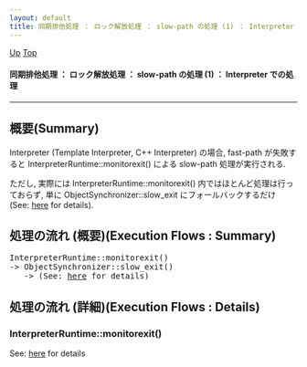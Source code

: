 ```yaml
---
layout: default
title: 同期排他処理 ： ロック解放処理 ： slow-path の処理 (1) ： Interpreter での処理
---
```

[Up](noqn8CuSLG.html) [Top](../index.html)

#### 同期排他処理 ： ロック解放処理 ： slow-path の処理 (1) ： Interpreter での処理

--- 
## 概要(Summary)
Interpreter (Template Interpreter, C++ Interpreter) の場合, 
fast-path が失敗すると InterpreterRuntime::monitorexit() による slow-path 処理が実行される.

ただし, 実際には InterpreterRuntime::monitorexit() 内ではほとんど処理は行っておらず,
単に ObjectSynchronizer::slow_exit にフォールバックするだけ
(See: [here](noS3vRzujM.html) for details).

## 処理の流れ (概要)(Execution Flows : Summary)
<div class="flow-abst"><pre>
InterpreterRuntime::monitorexit()
-&gt; ObjectSynchronizer::slow_exit()
   -&gt; (See: <a href="noS3vRzujM.html">here</a> for details)
</pre></div>

## 処理の流れ (詳細)(Execution Flows : Details)
### InterpreterRuntime::monitorexit()
See: [here](no42301uI.html) for details






